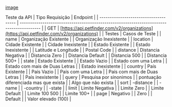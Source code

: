 [image](https://user-images.githubusercontent.com/74428545/169338341-20cf11c4-1831-4b06-91a9-497e3198a13d.png)


Teste da API
| Tipo Requisição                       | Endpoint                                                                                 |
| ------------------------------------- | ---------------------------------------------------------------------------------------- |
| GET                                   | [https://api.petfinder.com/v2/organizations](https://api.petfinder.com/v2/organizations) |
| Testes                                | Casos de Teste                                                                           |
| name                                  | Organização Existente                                                                    |
| Organização Inexistente               |
| location                              | Cidade Existente                                                                         |
| Cidade Inexistente                    |
| Estado Existente                      |
| Estado Inexistente                    |
| Latitude e Longitude                  |
| Postal Code                           |
| distance                              | Distancia Negativa                                                                       |
| Distancia Zero                        |
| Distancia Default                     |
| Distancia 500                         |
| Distancia 500+                        |
| state                                 | Estado Existente                                                                         |
| Estado Vazio                          |
| Estado com uma Letra                  |
| Estado com mais de Duas Letras        |
| Estado inexistente                    |
| country                               | País Existente                                                                           |
| País Vazio                            |
| País com uma Letra                    |
| País com mais de Duas Letras          |
| País inexistente                      |
| query                                 | Pesquisa por sinonimos                                                                   |
| pontuação diferenciada mas que exista |
| Algo que não exista                   |
| sort                                  | \-distance                                                                               |
| \-name                                |
| \-country                             |
| \-state                               |
| limit                                 | Limite Negativa                                                                          |
| Limite Zero                           |
| Limite Default                        |
| Limite 100 500                        |
| Limite 100+                           |
| page                                  | Negativo                                                                                 |
| Zero                                  |
| Default                               |
| Valor elevado (100)                   |

